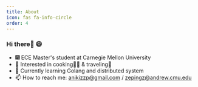 ```yaml
---
title: About
icon: fas fa-info-circle
order: 4
---
```


### Hi there👋 😄

- 🎆 ECE Master's student at Carnegie Mellon University
- 🌠 Interested in cooking🧑‍🍳 & traveling📸
- 🔖 Currently learning Golang and distributed system
- 📫 How to reach me: [anikizzp@gmail.com](mailto:shili2048@gmail.com) / [zepingz@andrew.cmu.edu](mailto:lishi@andrew.cmu.edu)

<!-- > Add Markdown syntax content to file `_tabs/about.md`{: .filepath } and it will show up on this page.
{: .prompt-tip } -->